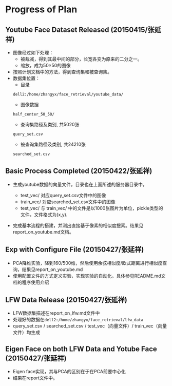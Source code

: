 # Progress of Plan

## Youtube Face Dataset Released (20150415/张延祥)

- 图像经过如下处理：
	- 被裁减，得到其最中间的部分，长宽各变为原来的二分之一。
	- 缩放，成为50×50的图像
- 按照计划文档中的方法，得到查询集和被查询集。
- 数据集位置：
	- 目录
	```
	dell2:/home/zhangyx/face_retrieval/youtube_data/
	```
	- 图像数据
	```
	half_center_50_50/
	```
	- 查询集路径及类别, 共5020张
	```
	query_set.csv
	```
	- 被查询集路径及类别, 共24210张
	```
	searched_set.csv
	```

## Basic Process Completed (20150422/张延祥)

- 生成youtube数据的向量文件，目录也在上面所述的服务器目录中，
	- test_vec/ 对应query_set.csv文件中的图像
	- train_vec/ 对应searched_set.csv文件中的图像
	- test_vec/ 与 train_vec/ 中的文件是以1000张图片为单位，pickle类型的文件，文件格式为(x,y).

- 完成基本流程的搭建，并测出直接基于像素的相似度搜索。结果见report_on_youtube.md文档。

## Exp with Configure File (20150427/张延祥) 

- PCA降维实验，降到160/500维，然后使用余弦相似度/欧式距离进行相似度查询，结果见report_on_youtube.md
- 使用配置文件的方式定义实验，实现实验的自动化。具体参见README.md文档的程序使用介绍

## LFW Data Release (20150427/张延祥)

- LFW数据集描述在report_on_lfw.md文件中
- 处理好的数据在`dell2:/home/zhangyx/face_retrieval/lfw_data`
- query_set.csv / searched_set.csv / test_vec（向量文件）/ train_vec（向量文件）均生成

## Eigen Face on both LFW Data and Yotube Face (20150427/张延祥)

- Eigen face实现，其与PCA的区别在于在PCA前要中心化
- 结果在report文件中。




